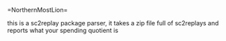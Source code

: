 =NorthernMostLion=

this is a sc2replay package parser, it takes a zip file full of sc2replays and reports what your spending quotient is


